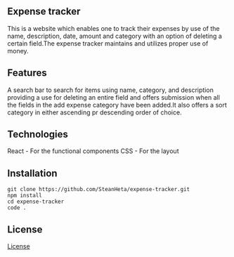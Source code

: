 ## Expense tracker
This is a website which enables one to track their expenses by use of the name, description, date, amount and category with an option of deleting a certain field.The expense tracker maintains and utilizes proper use of money.

## Features
A search bar to search for items using name, category, and description providing a use for deleting an entire field and offers submission when all the fields in the add expense category have been added.It also offers a sort category in either ascending pr descending order of choice.

## Technologies
React - For the functional components
CSS - For the layout

## Installation
```
git clone https://github.com/SteanHeta/expense-tracker.git
npm install
cd expense-tracker
code .

```
##  License
[License](./License)

